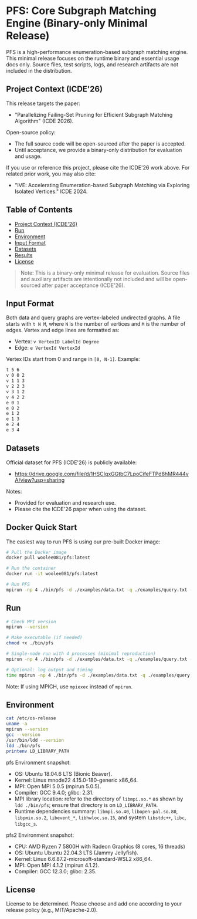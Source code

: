 # PFS: Core Subgraph Matching Engine (Binary-only Minimal Release)

PFS is a high-performance enumeration-based subgraph matching engine. This minimal release focuses on the runtime binary and essential usage docs only. Source files, test scripts, logs, and research artifacts are not included in the distribution.

## Project Context (ICDE'26)
This release targets the paper:
- "Parallelizing Failing-Set Pruning for Efficient Subgraph Matching Algorithm" (ICDE 2026).

Open-source policy:
- The full source code will be open-sourced after the paper is accepted.
- Until acceptance, we provide a binary-only distribution for evaluation and usage.

If you use or reference this project, please cite the ICDE'26 work above. For related prior work, you may also cite:
- "IVE: Accelerating Enumeration-based Subgraph Matching via Exploring Isolated Vertices." ICDE 2024.

## Table of Contents
- [Project Context (ICDE'26)](#project-context-icde26)
 - [Run](#run)
- [Environment](#environment)
- [Input Format](#input-format)
- [Datasets](#datasets)
- [Results](#results)
- [License](#license)

> Note: This is a binary-only minimal release for evaluation. Source files and auxiliary artifacts are intentionally not included and will be open-sourced after paper acceptance (ICDE'26).

## Input Format
Both data and query graphs are vertex-labeled undirected graphs. A file starts with `t N M`, where `N` is the number of vertices and `M` is the number of edges. Vertex and edge lines are formatted as:
- Vertex: `v VertexID LabelId Degree`
- Edge: `e VertexId VertexId`

Vertex IDs start from 0 and range in `[0, N-1]`. Example:
```bash
t 5 6
v 0 0 2
v 1 1 3
v 2 2 3
v 3 1 2
v 4 2 2
e 0 1
e 0 2
e 1 2
e 1 3
e 2 4
e 3 4
```

## Datasets
Official dataset for PFS (ICDE'26) is publicly available:
- https://drive.google.com/file/d/1HSCIqxGGtbC7LpoCifeFTPd8hMR444vA/view?usp=sharing

Notes:
- Provided for evaluation and research use.
- Please cite the ICDE'26 paper when using the dataset.

## Docker Quick Start
The easiest way to run PFS is using our pre-built Docker image:
```bash
# Pull the Docker image
docker pull woolee081/pfs:latest

# Run the container
docker run -it woolee081/pfs:latest

# Run PFS
mpirun -np 4 ./bin/pfs -d ./examples/data.txt -q ./examples/query.txt -num 100000
```
## Run

```bash
# Check MPI version
mpirun --version

# Make executable (if needed)
chmod +x ./bin/pfs

# Single-node run with 4 processes (minimal reproduction)
mpirun -np 4 ./bin/pfs -d ./examples/data.txt -q ./examples/query.txt -num 100000

# Optional: log output and timing
time mpirun -np 4 ./bin/pfs -d ./examples/data.txt -q ./examples/query.txt -num 100000 | tee pfs_run.log
```

Note: If using MPICH, use `mpiexec` instead of `mpirun`.


## Environment
```bash
cat /etc/os-release
uname -a
mpirun --version
gcc --version
/usr/bin/ldd --version
ldd ./bin/pfs
printenv LD_LIBRARY_PATH
```

pfs Environment snapshot:
- OS: Ubuntu 18.04.6 LTS (Bionic Beaver).
- Kernel: Linux mnode22 4.15.0-180-generic x86_64.
- MPI: Open MPI 5.0.5 (mpirun 5.0.5).
- Compiler: GCC 9.4.0; glibc: 2.31.
- MPI library location: refer to the directory of `libmpi.so.*` as shown by `ldd ./bin/pfs`; ensure that directory is on `LD_LIBRARY_PATH`.
- Runtime dependencies summary: `libmpi.so.40`, `libopen-pal.so.80`, `libpmix.so.2`, `libevent_*`, `libhwloc.so.15`, and system `libstdc++`, `libc`, `libgcc_s`.

pfs2 Environment snapshot:
- CPU: AMD Ryzen 7 5800H with Radeon Graphics (8 cores, 16 threads)
- OS: Ubuntu Ubuntu 22.04.3 LTS (Jammy Jellyfish).
- Kernel:  Linux 6.6.87.2-microsoft-standard-WSL2 x86_64.
- MPI: Open MPI 4.1.2 (mpirun 4.1.2).
- Compiler: GCC 12.3.0; glibc: 2.35.

## License
License to be determined. Please choose and add one according to your release policy (e.g., MIT/Apache-2.0).
